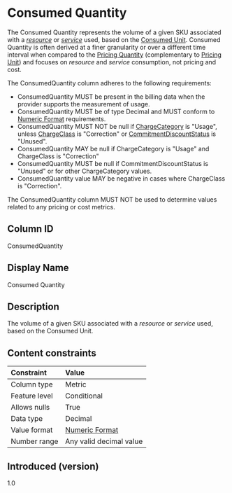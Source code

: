 # Consumed Quantity

The Consumed Quantity represents the volume of a given SKU associated with a [*resource*](#glossary:resource) or [*service*](#glossary:service) used, based on the [Consumed Unit](#consumedunit). Consumed Quantity is often derived at a finer granularity or over a different time interval when compared to the [Pricing Quantity](#pricingquantity) (complementary to [Pricing Unit](#pricingunit)) and focuses on *resource* and *service* consumption, not pricing and cost.

The ConsumedQuantity column adheres to the following requirements:

* ConsumedQuantity MUST be present in the billing data when the provider supports the measurement of usage.
* ConsumedQuantity MUST be of type Decimal and MUST conform to [Numeric Format](#numericformat) requirements.
* ConsumedQuantity MUST NOT be null if [ChargeCategory](#chargecategory) is "Usage", unless [ChargeClass](#chargeclass) is "Correction" or [CommitmentDiscountStatus](#commitmentdiscountstatus) is "Unused".
* ConsumedQuantity MAY be null if ChargeCategory is "Usage" and ChargeClass is "Correction"
* ConsumedQuantity MUST be null if CommitmentDiscountStatus is "Unused" or for other ChargeCategory values.
* ConsumedQuantity value MAY be negative in cases where ChargeClass is "Correction".

The ConsumedQuantity column MUST NOT be used to determine values related to any pricing or cost metrics.

## Column ID

ConsumedQuantity

## Display Name

Consumed Quantity

## Description

The volume of a given SKU associated with a *resource* or *service* used, based on the Consumed Unit.

## Content constraints

| Constraint      | Value         |
|:----------------|:--------------|
| Column type     | Metric        |
| Feature level   | Conditional   |
| Allows nulls    | True          |
| Data type       | Decimal       |
| Value format    | [Numeric Format](#numericformat) |
| Number range    | Any valid decimal value |

## Introduced (version)

1.0
